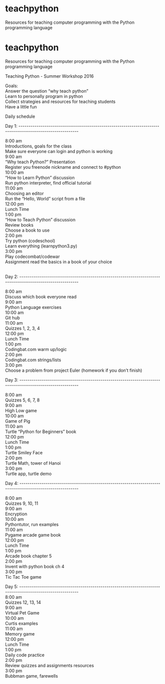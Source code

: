 # teachpython  
Resources for teaching computer programming with the Python programming language  
  
# teachpython  
Resources for teaching computer programming with the Python programming language  
  
  
Teaching Python - Summer Workshop 2016  
  
Goals:  
Answer the question “why teach python”  
Learn to personally program in python  
Collect strategies and resources for teaching students  
Have a little fun  
  
Daily schedule  
  
Day 1: ------------------------------------------------------------------------------------------------------------  
  
8:00 am    
Introductions, goals for the class  
Make sure everyone can login and python is working  
9:00 am  
“Why teach Python?” Presentation  
Register you freenode nickname and connect to #python  
10:00 am  
“How to Learn Python” discussion  
Run python interpreter, find official tutorial  
11:00 am  
Choosing an editor  
Run the “Hello, World” script from a file  
12:00 pm  
Lunch Time  
1:00 pm  
“How to Teach Python” discussion  
Review books  
Choose a book to use  
2:00 pm  
Try python (codeschool)  
Learn everything (learnpython3.py)  
3:00 pm  
Play codecombat/codewar  
Assignment read the basics in a book of your choice  
  
  
  
Day 2: ------------------------------------------------------------------------------------------------------------  
  
8:00 am  
Discuss which book everyone read  
9:00 am  
Python Language exercises  
10:00 am  
Git hub  
11:00 am  
Quizzes 1, 2, 3, 4  
12:00 pm  
Lunch Time  
1:00 pm  
Codingbat.com warm up/logic  
2:00 pm  
Codingbat.com strings/lists  
3:00 pm  
Choose a problem from project Euler (homework if you don’t finish)  
  
  
  
Day 3: ------------------------------------------------------------------------------------------------------------  
  
  
8:00 am  
Quizzes 5, 6, 7, 8  
9:00 am  
High Low game  
10:00 am  
Game of Pig  
11:00 am  
Turtle “Python for Beginners” book  
12:00 pm  
Lunch Time  
1:00 pm  
Turtle Smiley Face  
2:00 pm  
Turtle Math, tower of Hanoi  
3:00 pm  
Turtle app, turtle demo  
  
  
  
Day 4: ------------------------------------------------------------------------------------------------------------  
  
  
8:00 am  
Quizzes 9, 10, 11  
9:00 am  
Encryption  
10:00 am  
Pythontutor, run examples  
11:00 am  
Pygame arcade game book  
12:00 pm  
Lunch Time  
1:00 pm  
Arcade book chapter 5  
2:00 pm  
Invent with python book ch 4  
3:00 pm  
Tic Tac Toe game  
  
  
Day 5: ------------------------------------------------------------------------------------------------------------  
8:00 am  
Quizzes 12, 13, 14  
9:00 am  
Virtual Pet Game  
10:00 am  
Curtis examples  
11:00 am  
Memory game  
12:00 pm  
Lunch Time  
1:00 pm  
Daily code practice  
2:00 pm  
Review quizzes and assignments resources  
3:00 pm  
Bubbman game, farewells  
